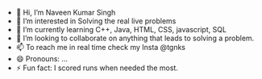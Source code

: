 - 👋 Hi, I’m Naveen Kumar Singh
- 👀 I’m interested in Solving the real live problems 
- 🌱 I’m currently learning C++, Java, HTML, CSS, javascript, SQL
- 💞️ I’m looking to collaborate on anything that leads to solving a problem.
- 📫 To reach me in real time check my Insta @tgnks
- 😄 Pronouns: ...
- ⚡ Fun fact: I scored runs when needed the most.

<!---
Tgnks/Tgnks is a ✨ special ✨ repository because its `README.md` (this file) appears on your GitHub profile.
You can click the Preview link to take a look at your changes.
--->

